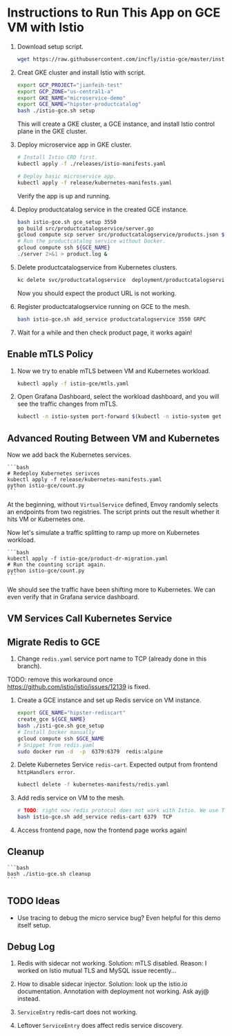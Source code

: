 # Instructions to Run This App on GCE VM with Istio

1.  Download setup script.

    ```bash
    wget https://raw.githubusercontent.com/incfly/istio-gce/master/install/istio-gce.sh
    ```

1.  Creat GKE cluster and install Istio with script.

    ```bash
    export GCP_PROJECT="jianfeih-test"
    export GCP_ZONE="us-central1-a"
    export GKE_NAME="microservice-demo"
    export GCE_NAME="hipster-productcatalog"
    bash ./istio-gce.sh setup
    ```

    This will create a GKE cluster, a GCE instance, and install Istio control
    plane in the GKE cluster.

1.  Deploy microservice app in GKE cluster.

    ```bash
    # Install Istio CRD first.
    kubectl apply -f ./releases/istio-manifests.yaml

    # Deploy basic microservice app.
    kubectl apply -f release/kubernetes-manifests.yaml
    ```

    Verify the app is up and running.

1. Deploy productcatalog service in the created GCE instance.

    ```bash
    bash istio-gce.sh gce_setup 3550
    go build src/productcatalogservice/server.go
    gcloud compute scp server src/productcatalogservice/products.json $GCE_NAME:~
    # Run the productcatalog service without Docker.
    gcloud compute ssh ${GCE_NAME}
    ./server 2>&1 > product.log &
    ```

1. Delete productcatalogservice from Kubernetes clusters.

    ```bash
    kc delete svc/productcatalogservice  deployment/productcatalogservice
    ```

    Now you should expect the product URL is not working.

1.  Register productcatalogservice running on GCE to the mesh.

    ```bash
    bash istio-gce.sh add_service productcatalogservice 3550 GRPC
    ```

1.  Wait for a while and then check product page, it works again!

## Enable mTLS Policy

1. Now we try to enable mTLS between VM and Kubernetes workload.

    ```bash
    kubectl apply -f istio-gce/mtls.yaml
    ```

1. Open Grafana Dashboard, select the workload dashboard, and you will see the traffic changes from
   mTLS.

    ```bash
    kubectl -n istio-system port-forward $(kubectl -n istio-system get pod -l app=grafana -o jsonpath='{.items[0].metadata.name}') 3000:3000 &
    ```

## Advanced Routing Between VM and Kubernetes

Now we add back the Kubernetes services.

    ```bash
    # Redeploy Kubernetes serivces
    kubectl apply -f release/kubernetes-manifests.yaml
    python istio-gce/count.py
    ```

At the beginning, without `VirtualService` defined, Envoy randomly selects an endpoints from two
registries. The script prints out the result whether it hits VM or Kubernetes one.

<!-- TODO: consider to do it by default if you manages it via `istioctl` -->

Now let's simulate a traffic splitting to ramp up more on Kubernetes workload.

    ```bash
    kubectl apply -f istio-gce/product-dr-migration.yaml
    # Run the counting script again.
    python istio-gce/count.py
    ```

We should see the traffic have been shifting more to Kubernetes. We can even verify that in Grafana
service dashboard.

## VM Services Call Kubernetes Service

## Migrate Redis to GCE

1. Change `redis.yaml` service port name to TCP (already done in this branch).

TODO: remove this workaround once https://github.com/istio/istio/issues/12139 is fixed.

1. Create a GCE instance and set up Redis service on VM instance.

    ```bash
    export GCE_NAME="hipster-rediscart"
    create_gce ${GCE_NAME}
    bash ./isti-gce.sh gce_setup
    # Install Docker manually
    gcloud compute ssh $GCE_NAME
    # Snippet from redis.yaml
    sudo docker run -d  -p  6379:6379  redis:alpine
    ```

1. Delete Kubernetes Service `redis-cart`. Expected output from frontend `httpHandlers error`.

    ```bash
    kubectl delete -f kubernetes-manifests/redis.yaml
    ```

1. Add redis service on VM to the mesh.

    ```bash
    # TODO: right now redis protocol does not work with Istio. We use TCP instead.
    bash istio-gce.sh add_service redis-cart 6379  TCP
    ```

1. Access frontend page, now the frontend page works again!

## Cleanup

    ```bash
    bash ./istio-gce.sh cleanup
    ```

## TODO Ideas

- Use tracing to debug the micro service bug? Even helpful for this demo itself setup.

## Debug Log

1. Redis with sidecar not working.
    Solution: mTLS disabled.
    Reason: I worked on Istio mutual TLS and MySQL issue recently...

1. How to disable sidecar injector.
   Solution: look up the istio.io documentation. Annotation with deployment not working. Ask ayj@ instead.

1. `ServiceEntry` redis-cart does not working.

1. Leftover `ServiceEntry` does affect redis service discovery.